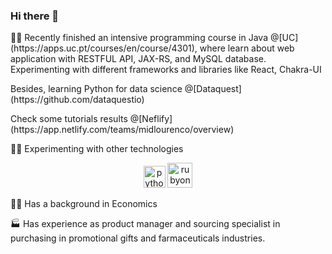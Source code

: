 ### Hi there 👋


<p>👩‍💻 Recently finished an intensive programming course in Java @[UC](https://apps.uc.pt/courses/en/course/4301), where learn about web application with RESTFUL API, JAX-RS, and MySQL database. Experimenting with different frameworks and libraries like React, Chakra-UI </p>
<p>Besides, learning Python for data science @[Dataquest](https://github.com/dataquestio)</p>
<p> Check some tutorials results @[Neflify](https://app.netlify.com/teams/midlourenco/overview)</p>


🕵️‍♀️ Experimenting with other technologies
<p align=center>
<img src="https://user-images.githubusercontent.com/84135100/129446484-79d9649f-375c-454a-a026-f13c66e23199.png" alt="python" width="35"/> 
<img src= https://user-images.githubusercontent.com/84135100/129446305-8365b43d-0b77-4e5d-a7fe-1a2720ab7740.png alt="rubyonrails" width="40"/>
</p>


👩‍🎓 Has a background in Economics

🏭 Has experience as product manager and sourcing specialist in purchasing in promotional gifts and farmaceuticals industries.
